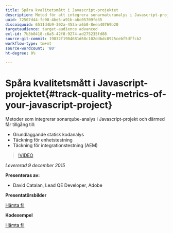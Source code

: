 ```yaml
---
title: Spåra kvalitetsmått i Javascript-projektet
description: Metod för att integrera sonarmaturanalys i Javascript-projekt och därmed få tillgång till ・ Grundläggande statisk kodanalys ・ Täckning för enhetstestning ・ Täckning för integrationstestning (AEM)
uuid: 72507d44-fc08-4be5-a91b-a6c05709fe35
discoiquuid: 6511d4b9-302a-453a-a6b0-8eea40769b20
targetaudience: target-audience advanced
exl-id: 7b3b0418-c6a5-42f8-9274-ad275235fd88
source-git-commit: 19832f1904681d68c102ddbdc8925cebf5dffcb2
workflow-type: tm+mt
source-wordcount: '80'
ht-degree: 0%

---
```


# Spåra kvalitetsmått i Javascript-projektet{#track-quality-metrics-of-your-javascript-project}

Metoder som integrerar sonarqube-analys i Javascript-projekt och därmed får tillgång till:

* Grundläggande statisk kodanalys
* Täckning för enhetstestning
* Täckning för integrationstestning (AEM)

>[!VIDEO](https://video.tv.adobe.com/v/19372/?quality=9)

*Levererad 9 december 2015*

**Presenteras av:**

* David Catalan, Lead QE Developer, Adobe

**Presentatörsbilder**

[Hämta fil](assets/aem-gems-js-quality-metrics-12-9-15.pdf)

**Kodexempel**

[Hämta fil](assets/com-adobe-granite-ui-utils-timing-with-licenses.zip)
<!--
[Get back to the Overview](https://helpx.adobe.com/experience-manager/kt/eseminars/gems/aem-index.html)
-->
